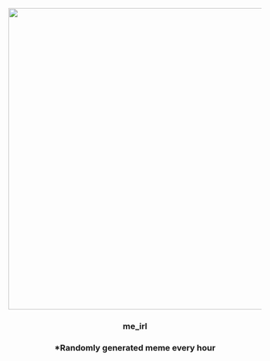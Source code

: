 <p align="center">
        <img src="https://i.redd.it/a2c9b9yjm2r81.jpg" width="600" height="600">
        </p>
        <h3 align="center">me_irl</h3>
        <h3 align="center">*Randomly generated meme every hour</h3>
    
